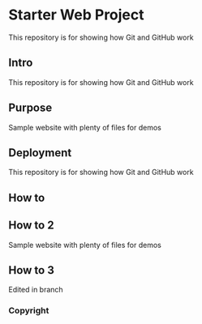 # Starter Web Project

This repository is for showing how Git and GitHub work

## Intro


This repository is for showing how Git and GitHub work

## Purpose

Sample website with plenty of files for demos


## Deployment
This repository is for showing how Git and GitHub work

## How to


## How to 2


Sample website with plenty of files for demos


## How to 3

Edited in branch
### Copyright